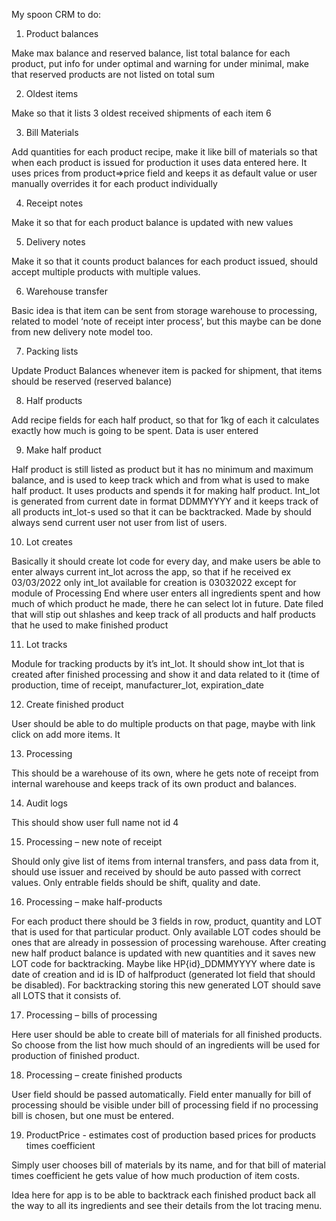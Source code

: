 My spoon CRM to do:
1.	Product balances

Make max balance and reserved balance, list total balance for each product, put info for under optimal and warning for under minimal, make that reserved products are not listed on total sum

2.	Oldest items

Make so that it lists 3 oldest received shipments of each item	6

3.	Bill Materials

Add quantities for each product recipe, make it like bill of materials so that when each product is issued for production it uses data entered here. It uses prices from product=>price field and keeps it as default value or user manually overrides it for each product individually

4.	Receipt notes

Make it so that for each product balance is updated with new values

5.	Delivery notes

Make it so that it counts product balances for each product issued, should accept multiple products with multiple values.

6.	Warehouse transfer

Basic idea is that item can be sent from storage warehouse to processing, related to model ‘note of receipt inter process’, but this maybe can be done from new delivery note model too.

7.	Packing lists

Update Product Balances whenever item is packed for shipment, that items should be reserved (reserved balance)

8.	Half products

Add recipe fields for each half product, so that for 1kg of each it calculates exactly how much is going to be spent. Data is user entered

9.	Make half product

Half product is still listed as product but it has no minimum and maximum balance, and is used to keep track which and from what is used to make half product. It uses products and spends it for making half product. Int_lot is generated from current date in format DDMMYYYY and it keeps track of all products int_lot-s used so that it can be backtracked. Made by should always send current user not user from list of users.

10.	Lot creates

Basically it should create lot code for every day, and make users be able to enter always current int_lot across the app, so that if he received ex 03/03/2022 only int_lot available for creation is 03032022 except for module of Processing End where user enters all ingredients spent and how much of which product he made, there he can select lot in future. Date filed that will stip out shlashes and keep track of all products and half products that he used to make finished product

11.	Lot tracks

Module for tracking products by it’s int_lot. It should show int_lot that is created after finished processing and show it and data related to it (time of production, time of receipt, manufacturer_lot, expiration_date

12.	Create finished product

User should be able to do multiple products on that page, maybe with link click on add more items. It

13.	Processing

This should be a warehouse of its own, where he gets note of receipt from internal warehouse and keeps track of its own product and balances.

14.	Audit logs

This should show user full name not id	4

15.	Processing – new note of receipt

Should only give list of items from internal transfers, and pass data from it, should use issuer and received by should be auto passed with correct values. Only entrable fields should be shift, quality and date.

16.	Processing – make half-products

For each product there should be 3 fields in row, product, quantity and LOT that is used for that particular product. Only available LOT codes should be ones that are already in possession of processing warehouse. After creating new half product balance is updated with new quantities and it saves new LOT code for backtracking. Maybe like HP{id}_DDMMYYYY where date is date of creation and id is ID of halfproduct (generated lot field that should be disabled). For backtracking storing this new generated LOT should save all LOTS that it consists of.

17.	Processing – bills of processing

Here user should be able to create bill of materials for all finished products. So choose from the list how much should of an ingredients will be used for production of finished product.

18.	Processing – create finished products

User field should be passed automatically. Field enter manually for bill of processing should be visible under bill of processing field if no processing bill is chosen, but one must be entered.

19. ProductPrice - estimates cost of production based prices for products times coefficient

Simply user chooses bill of materials by its name, and for that bill of material times coefficient he gets value of how much production of item costs.

Idea here for app is to be able to backtrack each finished product back all the way to all its ingredients and see their details from the lot tracing menu.
